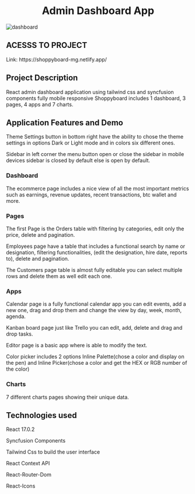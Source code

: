 <h1 align="center">Admin Dashboard App</h1>

![dashboard](https://user-images.githubusercontent.com/109861614/205466726-d52ba4e9-c05f-4ef5-9886-e713e4f6a96e.png)

<h2>ACESSS TO PROJECT</h2> 
 
<p>Link: https://shoppyboard-mg.netlify.app/ </p>

<h2>Project Description</h2>
  <p> React admin dashboard application using tailwind css and syncfusion components
   fully mobile responsive Shoppyboard includes 1 dashboard, 3 pages, 4 apps and 7 charts.  
</p>

<h2>Application Features and Demo</h2>

  <p>Theme Settings button in bottom right have the ability to chose the theme settings in options  Dark or Light  mode and in colors six different ones.  </p>
  <p>Sidebar in left corner the menu button open or close the sidebar in mobile devices sidebar is closed by default else is open by default. </p>

  <h3>Dashboard </h3>
  <p>The ecommerce page includes a nice view of all the most important metrics such as earnings, revenue updates, recent transactions, btc wallet and more.</p>

  <h3>Pages </h3>
  <p>The first Page is the Orders table with filtering by categories, edit only the price, delete and  pagination. </p>
  <p>Employees page have a table that includes a functional search by name or designation, filtering functionalities, (edit the designation, hire date, reports to), delete and pagination.</p>
  <p>The Customers page table is almost fully editable you can select multiple rows and delete them as well edit each one. </p>
  
  <h3>Apps</h3>
  <p>Calendar page is a fully functional calendar app you can edit events, add a new one, drag and drop them and change the view by day, week, month, agenda.</p>
  <p>Kanban board page just like Trello you can edit, add, delete and drag and drop tasks.</p>
 <p>Editor page is a basic app where is able to modify the text.</p>
  <p>Color picker includes 2 options Inline Palette(chose a color and display on the pen) and Inline Picker(chose a color and get the HEX or RGB number of the color)</p>

  <h3>Charts</h3>
  <p>7 different charts pages showing their unique data.</p>

<h2>Technologies used</h2>
  <p>React 17.0.2</p>
  <p>Syncfusion Components </p>
  <p>Tailwind Css to build the user interface  </p>
  <p>React Context API </p>
  <p>React-Router-Dom  </p>
  <p>React-Icons  </p>
